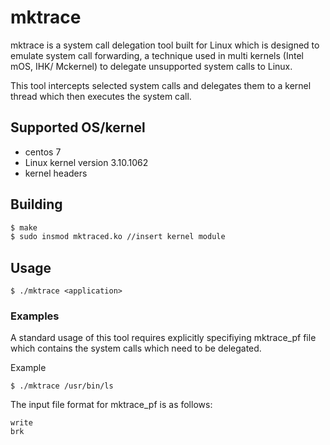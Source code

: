 
# mktrace 
mktrace is a system call delegation tool built for Linux which is designed to emulate system call forwarding, a technique used in multi kernels (Intel mOS, IHK/ Mckernel) to delegate unsupported system calls to Linux.

This tool intercepts selected system calls and delegates them to a kernel thread which then executes the system call.

## Supported OS/kernel

* centos 7
* Linux kernel version 3.10.1062
* kernel headers

## Building

```sh
$ make 
$ sudo insmod mktraced.ko //insert kernel module
```

## Usage

```
$ ./mktrace <application>

```

### Examples

A standard usage of this tool requires explicitly specifiying mktrace\_pf file which contains the system calls which need to be delegated. 

Example
```
$ ./mktrace /usr/bin/ls
```

The input file format for mktrace\_pf is as follows:

```
write
brk
```
